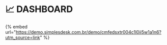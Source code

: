 # 📈 DASHBOARD

{% embed url="https://demo.simplesdesk.com.br/demo/cmfedsxtr004c1l0ii5w1a1n6?utm_source=link" %}
